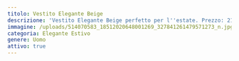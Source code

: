 ```yaml
---
titolo: Vestito Elegante Beige
descrizione: 'Vestito Elegante Beige perfetto per l''estate. Prezzo: 219 €'
immagine: /uploads/514070583_18512020648001269_327841261479571273_n.jpg
categoria: Elegante Estivo
genere: Uomo
attivo: true
---
```


